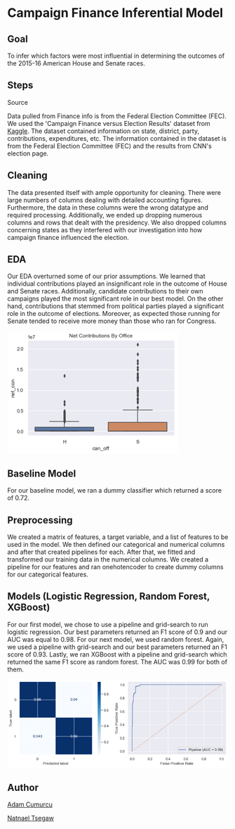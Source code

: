 # Campaign Finance Inferential Model 

## Goal
To infer which factors were most influential in determining the outcomes of the 2015-16 American House and Senate races.


## Steps

Source

Data pulled from Finance info is from the Federal Election Committee (FEC). We used the 'Campaign Finance versus Election Results' dataset from [Kaggle](https://www.kaggle.com/danerbland/electionfinance). The dataset contained information on state, district, party, contributions, expenditures, etc. The information contained in the dataset is from the Federal Election Committee (FEC) and the results from CNN's election page. 


## Cleaning

The data presented itself with ample opportunity for cleaning. There were large numbers of columns dealing with detailed accounting figures. Furthermore, the data in these columns were the wrong datatype and required processing. Additionally, we ended up dropping numerous columns and rows that dealt with the presidency. We also dropped columns concerning states as they interfered with our investigation into how campaign finance influenced the election. 


## EDA
Our EDA overturned some of our prior assumptions. We learned that individual contributions played an insignificant role in the outcome of House and Senate races. Additionally, candidate contributions to their own campaigns played the most significant role in our best model. On the other hand, contributions that stemmed from political parties played a significant role in the outcome of elections. Moreover, as expected those running for Senate tended to receive more money than those who ran for Congress. 


![EDA](https://raw.githubusercontent.com/ntsegaw/campaign_predictions/main/images/Net_Cont.png)


## Baseline Model

For our baseline model, we ran a dummy classifier which returned a score of 0.72. 


## Preprocessing 

We created a matrix of features, a target variable, and a list of features to be used in the model. We then defined our categorical and numerical columns and after that created pipelines for each. After that, we fitted and transformed our training data in the numerical columns. We created a pipeline for our features and ran onehotencoder to create dummy columns for our categorical features. 




## Models (Logistic Regression, Random Forest, XGBoost)

For our first model, we chose to use a pipeline and grid-search to run logistic regression. Our best parameters returned an F1 score of 0.9 and our AUC was equal to 0.98. For our next model, we used random forest. Again, we used a pipeline with grid-search and our best parameters returned an F1 score of 0.93. Lastly, we ran XGBoost with a pipeline and grid-search which returned the same F1 score as random forest. The AUC was 0.99 for both of them. 

![AUC IMAGE](https://github.com/ntsegaw/campaign_predictions/blob/main/images/RF.png)

## Author
[Adam Cumurcu](https://github.com/AdamCumurcu)

[Natnael Tsegaw](https://github.com/ntsegaw)